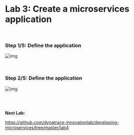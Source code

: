 # Lab 3: Create a microservices application

<br>

### Step 1/5: Define the application

![img](https://github.com/dynatrace-innovationlab/developing-microservices/blob/master/assets/img1.png)

<br>

### Step 2/5: Define the application

![img](https://github.com/dynatrace-innovationlab/developing-microservices/blob/master/assets/img2.png)



<br>
<br>

__Next Lab:__

https://github.com/dynatrace-innovationlab/developing-microservices/tree/master/lab4
